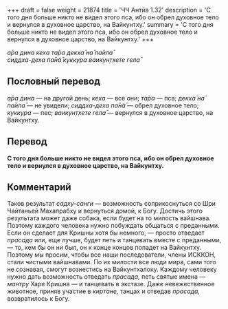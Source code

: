 +++
draft = false
weight = 21874
title = 'ЧЧ Антйа 1.32'
description = 'С того дня больше никто не видел этого пса, ибо он обрел духовное тело и вернулся в духовное царство, на Вайкунтху.'
summary = 'С того дня больше никто не видел этого пса, ибо он обрел духовное тело и вернулся в духовное царство, на Вайкунтху.'
+++

_а̄ра дина кеха та̄ра декха̄ на̄ па̄ила̄  
сиддха-деха па̄н̃а̄ куккура ваикун̣т̣хете гела̄_

## Пословный перевод

_а̄ра_ _дина_ — на другой день; _кеха_ — все они; _та̄ра_ — пса; _декха̄_ _на̄_ _па̄ила̄_ — не увидели; _сиддха_\-_деха_ _па̄н̃а̄_ — обрел духовное тело; _куккура_ — пес; _ваикун̣т̣хете_ _гела̄_ — вернулся в духовное царство, на Вайкунтху.

## Перевод

**С того дня больше никто не видел этого пса, ибо он обрел духовное тело и вернулся в духовное царство, на Вайкунтху.**

## Комментарий

Таков результат _садху-санги_ — возможность соприкоснуться со Шри Чайтаньей Махапрабху и вернуться домой, к Богу. Достичь этого результата может даже собака, если будет на то милость вайшнава. Поэтому каждого человека нужно побуждать общаться с преданными. Если он сделает для Кришны хотя бы немного, — просто отведает _прасада_ или, еще лучше, будет петь и танцевать вместе с преданными, — то, кем бы он ни был, он к конце концов попадет на Вайкунтху. Поэтому мы просим, чтобы все наши последователи, члены ИСККОН, стали чистыми вайшнавами. По их милости все люди мира, сами того не сознавая, смогут вознестись на Вайкунтхалоку. Каждому человеку нужно дать возможность отведать _прасада,_ петь святые имена — _мантру_ Харе Кришна — и танцевать в экстазе. Даже невежественное животное, приняв участие в _киртане,_ танцах и отведав _прасада,_ возвратилось к Богу.
